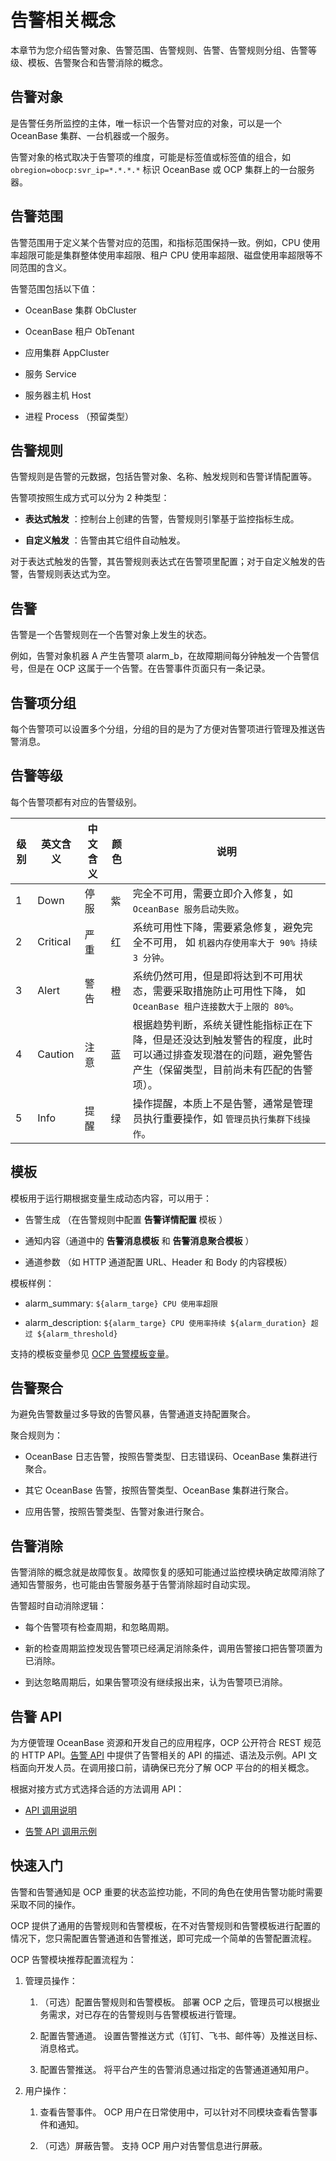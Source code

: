 # 告警相关概念

本章节为您介绍告警对象、告警范围、告警规则、告警、告警规则分组、告警等级、模板、告警聚合和告警消除的概念。

## 告警对象

是告警任务所监控的主体，唯一标识一个告警对应的对象，可以是一个 OceanBase 集群、一台机器或一个服务。

告警对象的格式取决于告警项的维度，可能是标签值或标签值的组合，如 `obregion=obocp:svr_ip=*.*.*.*` 标识 OceanBase 或 OCP 集群上的一台服务器。

## 告警范围

告警范围用于定义某个告警对应的范围，和指标范围保持一致。例如，CPU 使用率超限可能是集群整体使用率超限、租户 CPU 使用率超限、磁盘使用率超限等不同范围的含义。

告警范围包括以下值：

* OceanBase 集群 ObCluster

* OceanBase 租户 ObTenant

* 应用集群 AppCluster

* 服务 Service

* 服务器主机 Host

* 进程 Process （预留类型）

## 告警规则

告警规则是告警的元数据，包括告警对象、名称、触发规则和告警详情配置等。

告警项按照生成方式可以分为 2 种类型：

* **表达式触发** ：控制台上创建的告警，告警规则引擎基于监控指标生成。

* **自定义触发** ：告警由其它组件自动触发。

对于表达式触发的告警，其告警规则表达式在告警项里配置；对于自定义触发的告警，告警规则表达式为空。

## 告警

告警是一个告警规则在一个告警对象上发生的状态。

例如，告警对象机器 A 产生告警项 alarm_b，在故障期间每分钟触发一个告警信号，但是在 OCP 这属于一个告警。在告警事件页面只有一条记录。

## 告警项分组

每个告警项可以设置多个分组，分组的目的是为了方便对告警项进行管理及推送告警消息。

## 告警等级

每个告警项都有对应的告警级别。

| **级别** | **英文含义** | **中文含义** | **颜色** |                                   **说明**                                    |
|--------|----------|----------|--------|-----------------------------------------------------------------------------|
| 1      | Down     | 停服       | 紫      | 完全不可用，需要立即介入修复，如  `OceanBase 服务启动失败`。                               |
| 2      | Critical | 严重       | 红      | 系统可用性下降，需要紧急修复，避免完全不可用， 如  `机器内存使用率大于 90% 持续 3 分钟`。             |
| 3      | Alert    | 警告       | 橙      | 系统仍然可用，但是即将达到不可用状态，需要采取措施防止可用性下降， 如  `OceanBase 租户连接数大于上限的 80%`。     |
| 4      | Caution  | 注意       | 蓝      | 根据趋势判断，系统关键性能指标正在下降，但是还没达到触发警告的程度，此时可以通过排查发现潜在的问题，避免警告产生（保留类型，目前尚未有匹配的告警项）。 |
| 5      | Info     | 提醒       | 绿      | 操作提醒，本质上不是告警，通常是管理员执行重要操作，如  `管理员执行集群下线操作`。                 |

## 模板

模板用于运行期根据变量生成动态内容，可以用于：

* 告警生成 （在告警规则中配置 **告警详情配置** 模板 ）

* 通知内容（通道中的 **告警消息模板** 和 **告警消息聚合模板** ）

* 通道参数 （如 HTTP 通道配置 URL、Header 和 Body 的内容模板）

模板样例：

* alarm_summary: `${alarm_targe} CPU 使用率超限`

* alarm_description: `${alarm_targe} CPU 使用率持续 ${alarm_duration} 超过 ${alarm_threshold}`

支持的模板变量参见 [OCP 告警模板变量](../860.alert-management/900.ocp-alert-template-variables.md)。

## 告警聚合

为避免告警数量过多导致的告警风暴，告警通道支持配置聚合。

聚合规则为：

* OceanBase 日志告警，按照告警类型、日志错误码、OceanBase 集群进行聚合。

* 其它 OceanBase 告警，按照告警类型、OceanBase 集群进行聚合。

* 应用告警，按照告警类型、告警对象进行聚合。

## 告警消除

告警消除的概念就是故障恢复。故障恢复的感知可能通过监控模块确定故障消除了通知告警服务，也可能由告警服务基于告警消除超时自动实现。

告警超时自动消除逻辑：

* 每个告警项有检查周期，和忽略周期。

* 新的检查周期监控发现告警项已经满足消除条件，调用告警接口把告警项置为已消除。

* 到达忽略周期后，如果告警项没有继续报出来，认为告警项已消除。

## 告警 API

为方便管理 OceanBase 资源和开发自己的应用程序，OCP 公开符合 REST 规范的 HTTP API。[告警 API](../1900.reference-guide/200.api-reference/1000.alert/200.alert-events/100.query-the-alert-event-list.md) 中提供了告警相关的 API 的描述、语法及示例。API 文档面向开发人员。在调用接口前，请确保已充分了解 OCP 平台的的相关概念。

根据对接方式方式选择合适的方法调用 API：

* [API 调用说明](../1900.reference-guide/200.api-reference/200.api-call-description.md)

* [告警 API 调用示例](../1900.reference-guide/200.api-reference/100.api-overview.md)

## 快速入门

告警和告警通知是 OCP 重要的状态监控功能，不同的角色在使用告警功能时需要采取不同的操作。

OCP 提供了通用的告警规则和告警模板，在不对告警规则和告警模板进行配置的情况下，您只需配置告警通道和告警推送，即可完成一个简单的告警配置流程。

OCP 告警模块推荐配置流程为：

1. 管理员操作：

   1. （可选）配置告警规则和告警模板。
   部署 OCP 之后，管理员可以根据业务需求，对已存在的告警规则与告警模板进行管理。

   2. 配置告警通道。
   设置告警推送方式（钉钉、飞书、邮件等）及推送目标、消息格式。

   3. 配置告警推送。
   将平台产生的告警消息通过指定的告警通道通知用户。

2. 用户操作：

   1. 查看告警事件。
   OCP 用户在日常使用中，可以针对不同模块查看告警事件和通知。

   2. （可选）屏蔽告警。
   支持 OCP 用户对告警信息进行屏蔽。
